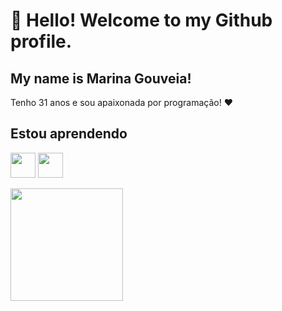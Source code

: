 # 👋 Hello! Welcome to my Github profile.
## My name is Marina Gouveia!
Tenho 31 anos e sou apaixonada por programação!  ❤
## Estou aprendendo
<img loading="lazy" src="https://cdn.jsdelivr.net/gh/devicons/devicon/icons/java/java-original.svg" width="40" height="40"/>  <img loading="lazy" src="https://git-scm.com/images/logos/logomark-black@2x.png" width="40" height="40"/>

<div>
<a href="https://github.com/Marina-Gouveia">
<img loading="lazy" height="180em" src="https://github-readme-stats.vercel.app/api/top-langs/?username=Marina-Gouveia&layout=compact&langs_count=7&theme=dracula"/>
</div>
